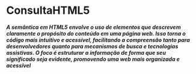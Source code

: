 # ConsultaHTML5


***A semântica em HTML5 envolve o uso de elementos que descrevem claramente o propósito do conteúdo em uma página web. Isso torna o código mais intuitivo e acessível, facilitando a compreensão tanto para desenvolvedores quanto para mecanismos de busca e tecnologias assistivas. O foco é estruturar a informação de forma que seu significado seja evidente, promovendo uma web mais organizada e acessível***